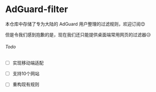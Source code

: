# AdGuard-filter
本仓库中存储了专为大陆的 AdGuard 用户整理的过滤规则，欢迎订阅😊

但是令我们感到抱歉的是，现在我们还只能提供桌面端常用网页的过滤器😥

###### Todo

- [ ] 实现移动端适配

- [ ] 支持10个网站

- [ ] 重构现有规则